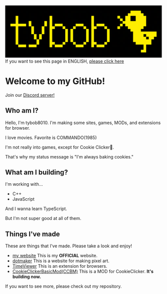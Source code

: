 ![bannerpng](bird3_1200px.png)
If you want to see this page in ENGLISH, [please click here](#welocome-to-my-github)

# Welcome to my GitHub!

Join our [Discord server!](https://discord.com/invite/YFg4suWa6a)


## Who am I?
Hello, I'm tybob8010. I'm making some sites, games, MODs, and extensions for browser.

I love movies. Favorite is COMMANDO(1985)

I'm not really into games, except for Cookie Clicker🍪.

That's why my status message is "I'm always baking cookies."


## What am I building?

I'm working with...
* C++
* JavaScript

And I wanna learn TypeScript.

But I'm not super good at all of them.


## Things I've made
These are things that I've made. Please take a look and enjoy!
* [my website](https://tybob8010.github.io) This is my **OFFICIAL** website.
* [dotmaker](https://tybob8010.github.io/dotmaker/) This is a website for making pixel art.
* [TimeViewer](https://github.com/tybob8010/TimeViewer) This is an extension for browsers.
* [CookieClickerBasicMod(CCBM)](https://github.com/tybob8010/CookieClickerBasicMod_CCBM) This is a MOD for CookieClicker. **It's building now.**

If you want to see more, please check out my repository.
